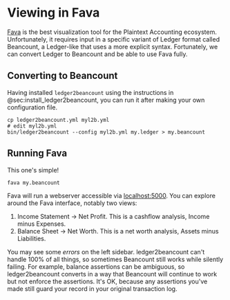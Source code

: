 # Viewing in Fava

[Fava](https://beancount.github.io/fava/) is the best visualization tool for the Plaintext Accounting ecosystem. Unfortunately, it requires input in a specific variant of Ledger format called Beancount, a Ledger-like that uses a more explicit syntax. Fortunately, we can convert Ledger to Beancount and be able to use Fava fully.

## Converting to Beancount

Having installed `ledger2beancount` using the instructions in @sec:install_ledger2beancount, you can run it after making your own configuration file.

    cp ledger2beancount.yml myl2b.yml
    # edit myl2b.yml
    bin/ledger2beancount --config myl2b.yml my.ledger > my.beancount

## Running Fava

This one's simple!

    fava my.beancount

Fava will run a webserver accessible via [localhost:5000](http://localhost:5000). You can explore around the Fava interface, notably two views:

1. Income Statement -> Net Profit. This is a cashflow analysis, Income minus Expenses.
2. Balance Sheet -> Net Worth. This is a net worth analysis, Assets minus Liabilities.

You may see some _errors_ on the left sidebar. ledger2beancount can't handle 100% of all things, so sometimes Beancount still works while silently failing. For example, balance assertions can be ambiguous, so ledger2beancount converts in a way that Beancount will continue to work but not enforce the assertions. It's OK, because any assertions you've made still guard your record in your original transaction log.